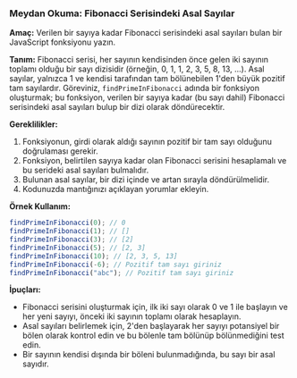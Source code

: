 ### Meydan Okuma: Fibonacci Serisindeki Asal Sayılar

**Amaç:** Verilen bir sayıya kadar Fibonacci serisindeki asal sayıları bulan bir JavaScript fonksiyonu yazın.

**Tanım:**
Fibonacci serisi, her sayının kendisinden önce gelen iki sayının toplamı olduğu bir sayı dizisidir (örneğin, 0, 1, 1, 2, 3, 5, 8, 13, ...). Asal sayılar, yalnızca 1 ve kendisi tarafından tam bölünebilen 1'den büyük pozitif tam sayılardır. Göreviniz, `findPrimeInFibonacci` adında bir fonksiyon oluşturmak; bu fonksiyon, verilen bir sayıya kadar (bu sayı dahil) Fibonacci serisindeki asal sayıları bulup bir dizi olarak döndürecektir.

**Gereklilikler:**

1. Fonksiyonun, girdi olarak aldığı sayının pozitif bir tam sayı olduğunu doğrulaması gerekir.
2. Fonksiyon, belirtilen sayıya kadar olan Fibonacci serisini hesaplamalı ve bu serideki asal sayıları bulmalıdır.
3. Bulunan asal sayılar, bir dizi içinde ve artan sırayla döndürülmelidir.
4. Kodunuzda mantığınızı açıklayan yorumlar ekleyin.

**Örnek Kullanım:**

```javascript
findPrimeInFibonacci(0); // 0
findPrimeInFibonacci(1); // []
findPrimeInFibonacci(3); // [2]
findPrimeInFibonacci(5); // [2, 3]
findPrimeInFibonacci(10); // [2, 3, 5, 13]
findPrimeInFibonacci(-6); // Pozitif tam sayı giriniz
findPrimeInFibonacci("abc"); // Pozitif tam sayı giriniz
```

**İpuçları:**

- Fibonacci serisini oluşturmak için, ilk iki sayı olarak 0 ve 1 ile başlayın ve her yeni sayıyı, önceki iki sayının toplamı olarak hesaplayın.
- Asal sayıları belirlemek için, 2'den başlayarak her sayıyı potansiyel bir bölen olarak kontrol edin ve bu bölenle tam bölünüp bölünmediğini test edin.
- Bir sayının kendisi dışında bir böleni bulunmadığında, bu sayı bir asal sayıdır.
